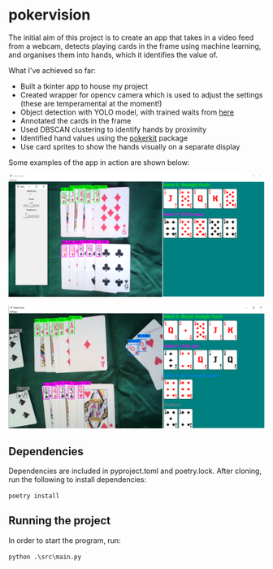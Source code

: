# pokervision

The initial aim of this project is to create an app that takes in a video feed from a webcam, detects playing cards in the frame using machine learning, and organises them into hands, which it identifies the value of.

What I've achieved so far:

* Built a tkinter app to house my project
* Created wrapper for opencv camera which is used to adjust the settings (these are temperamental at the moment!)
* Object detection with YOLO model, with trained waits from [here](https://github.com/PD-Mera/Playing-Cards-Detection)
* Annotated the cards in the frame
* Used DBSCAN clustering to identify hands by proximity
* Identified hand values using the [pokerkit](https://github.com/uoftcprg/pokerkit) package
* Use card sprites to show the hands visually on a separate display



Some examples of the app in action are shown below:

![image](sample.png)

![image](sample2.png)

## Dependencies

Dependencies are included in pyproject.toml and poetry.lock. After cloning, run the following to install dependencies:

``poetry install``

## Running the project

In order to start the program, run:

``python .\src\main.py``
